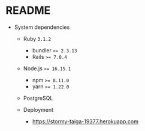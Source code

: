 # README

* System dependencies
  * Ruby `3.1.2`
    * bundler `>= 2.3.13`
    * Rails `>= 7.0.4`
  * Node.js `>= 16.15.1`
    * npm `>= 8.11.0`
    * yarn `>= 1.22.0`
  * PostgreSQL

  * Deployment
  	* https://stormy-taiga-19377.herokuapp.com
